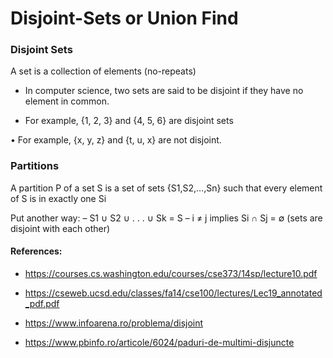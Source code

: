 # Disjoint-Sets or Union Find

### Disjoint Sets

A set is a collection of elements (no-repeats) 

* In computer science, two sets are said to be disjoint if they have
no element in common. 

* For example, {1, 2, 3} and {4, 5, 6} are disjoint sets

• For example, {x, y, z} and {t, u, x} are not disjoint.

### Partitions

A partition P of a set S is a set of sets {S1,S2,…,Sn} such that
every element of S is in exactly one Si 

Put another way:
– S1 ∪ S2 ∪ . . . ∪ Sk = S
– i ≠ j implies Si ∩ Sj
 = ∅ (sets are disjoint with each other) 

#### References:

* https://courses.cs.washington.edu/courses/cse373/14sp/lecture10.pdf

* https://cseweb.ucsd.edu/classes/fa14/cse100/lectures/Lec19_annotated_pdf.pdf

* https://www.infoarena.ro/problema/disjoint

* https://www.pbinfo.ro/articole/6024/paduri-de-multimi-disjuncte
